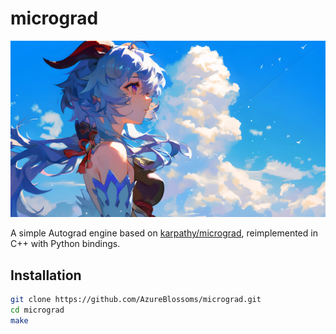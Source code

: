 # micrograd

![ganyu clouds](pics/ganyu-clouds.jpg)

A simple Autograd engine based on [karpathy/micrograd](https://github.com/karpathy/micrograd), reimplemented in C++ with Python bindings.

## Installation
```bash
git clone https://github.com/AzureBlossoms/micrograd.git
cd micrograd
make
```
